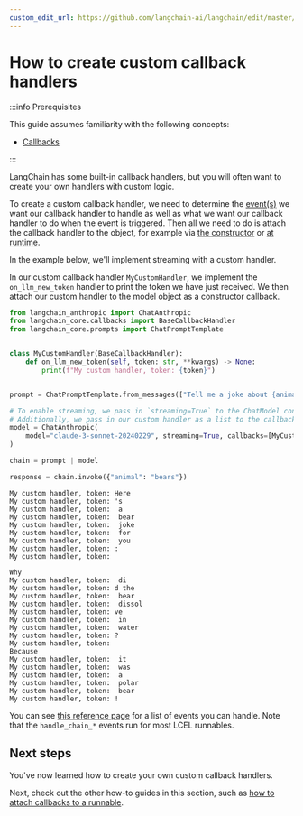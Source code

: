 ```yaml
---
custom_edit_url: https://github.com/langchain-ai/langchain/edit/master/docs/docs/how_to/custom_callbacks.ipynb
---
```

# How to create custom callback handlers

:::info Prerequisites

This guide assumes familiarity with the following concepts:

- [Callbacks](/docs/concepts/#callbacks)

:::

LangChain has some built-in callback handlers, but you will often want to create your own handlers with custom logic.

To create a custom callback handler, we need to determine the [event(s)](https://api.python.langchain.com/en/latest/callbacks/langchain_core.callbacks.base.BaseCallbackHandler.html#langchain-core-callbacks-base-basecallbackhandler) we want our callback handler to handle as well as what we want our callback handler to do when the event is triggered. Then all we need to do is attach the callback handler to the object, for example via [the constructor](/docs/how_to/callbacks_constructor) or [at runtime](/docs/how_to/callbacks_runtime).

In the example below, we'll implement streaming with a custom handler.

In our custom callback handler `MyCustomHandler`, we implement the `on_llm_new_token` handler to print the token we have just received. We then attach our custom handler to the model object as a constructor callback.


```python
from langchain_anthropic import ChatAnthropic
from langchain_core.callbacks import BaseCallbackHandler
from langchain_core.prompts import ChatPromptTemplate


class MyCustomHandler(BaseCallbackHandler):
    def on_llm_new_token(self, token: str, **kwargs) -> None:
        print(f"My custom handler, token: {token}")


prompt = ChatPromptTemplate.from_messages(["Tell me a joke about {animal}"])

# To enable streaming, we pass in `streaming=True` to the ChatModel constructor
# Additionally, we pass in our custom handler as a list to the callbacks parameter
model = ChatAnthropic(
    model="claude-3-sonnet-20240229", streaming=True, callbacks=[MyCustomHandler()]
)

chain = prompt | model

response = chain.invoke({"animal": "bears"})
```
```output
My custom handler, token: Here
My custom handler, token: 's
My custom handler, token:  a
My custom handler, token:  bear
My custom handler, token:  joke
My custom handler, token:  for
My custom handler, token:  you
My custom handler, token: :
My custom handler, token: 

Why
My custom handler, token:  di
My custom handler, token: d the
My custom handler, token:  bear
My custom handler, token:  dissol
My custom handler, token: ve
My custom handler, token:  in
My custom handler, token:  water
My custom handler, token: ?
My custom handler, token: 
Because
My custom handler, token:  it
My custom handler, token:  was
My custom handler, token:  a
My custom handler, token:  polar
My custom handler, token:  bear
My custom handler, token: !
```
You can see [this reference page](https://api.python.langchain.com/en/latest/callbacks/langchain_core.callbacks.base.BaseCallbackHandler.html#langchain-core-callbacks-base-basecallbackhandler) for a list of events you can handle. Note that the `handle_chain_*` events run for most LCEL runnables.

## Next steps

You've now learned how to create your own custom callback handlers.

Next, check out the other how-to guides in this section, such as [how to attach callbacks to a runnable](/docs/how_to/callbacks_attach).
